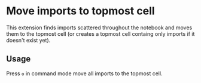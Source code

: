 Move imports to topmost cell
=========
This extension finds imports scattered throughout the notebook and moves them to the topmost cell (or creates a topmost cell containg only imports if it doesn't exist yet).

## Usage
Press `o` in command mode move all imports to the topmost cell.